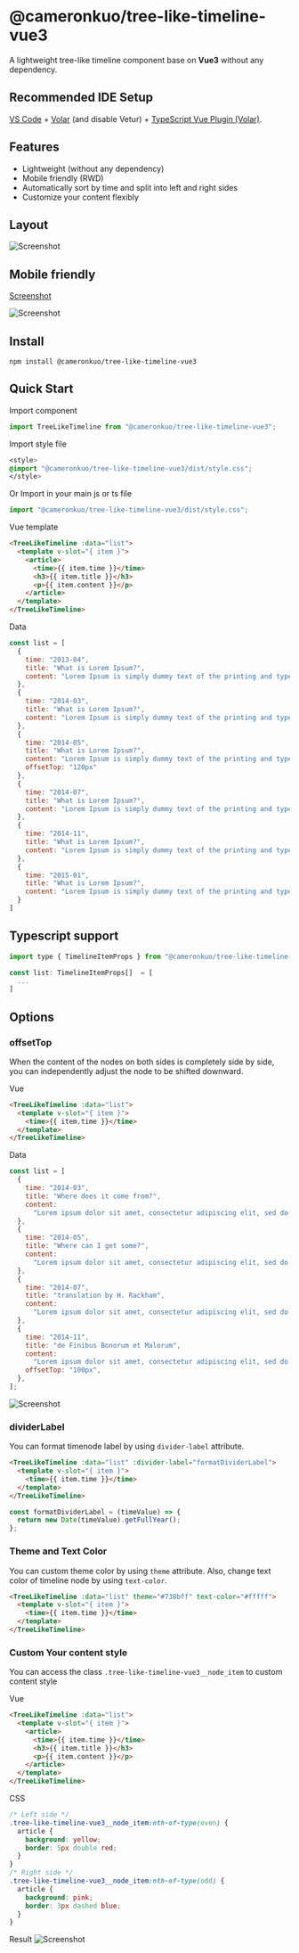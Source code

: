 # @cameronkuo/tree-like-timeline-vue3

A lightweight tree-like timeline component base on **Vue3** without any dependency.

## Recommended IDE Setup

[VS Code](https://code.visualstudio.com) + [Volar](https://marketplace.visualstudio.com/items?itemName=Vue.volar) (and disable Vetur) + [TypeScript Vue Plugin (Volar)](https://marketplace.visualstudio.com/items?itemName=Vue.vscode-typescript-vue-plugin).

## Features

- Lightweight (without any dependency)
- Mobile friendly (RWD)
- Automatically sort by time and split into left and right sides
- Customize your content flexibly

## Layout

![Screenshot](https://i.imgur.com/Hgir36b.png)

## Mobile friendly

[Screenshot](https://i.imgur.com/zJHxxs9.gif)

![Screenshot](https://i.imgur.com/397ERgE.gif)

## Install

```shell
npm install @cameronkuo/tree-like-timeline-vue3
```

## Quick Start

Import component

```js
import TreeLikeTimeline from "@cameronkuo/tree-like-timeline-vue3";
```

Import style file

```css
<style>
@import "@cameronkuo/tree-like-timeline-vue3/dist/style.css";
</style>
```

Or
Import in your main js or ts file

```js
import "@cameronkuo/tree-like-timeline-vue3/dist/style.css";
```

Vue template

```html
<TreeLikeTimeline :data="list">
  <template v-slot="{ item }">
    <article>
      <time>{{ item.time }}</time>
      <h3>{{ item.title }}</h3>
      <p>{{ item.content }}</p>
    </article>
  </template>
</TreeLikeTimeline>
```

Data

```js
const list = [
  {
    time: "2013-04",
    title: "What is Lorem Ipsum?",
    content: "Lorem Ipsum is simply dummy text of the printing and typesetting industry."
  },
  {
    time: "2014-03",
    title: "What is Lorem Ipsum?",
    content: "Lorem Ipsum is simply dummy text of the printing and typesetting industry."
  },
  {
    time: "2014-05",
    title: "What is Lorem Ipsum?",
    content: "Lorem Ipsum is simply dummy text of the printing and typesetting industry."
    offsetTop: "120px"
  },
  {
    time: "2014-07",
    title: "What is Lorem Ipsum?",
    content: "Lorem Ipsum is simply dummy text of the printing and typesetting industry."
  },
  {
    time: "2014-11",
    title: "What is Lorem Ipsum?",
    content: "Lorem Ipsum is simply dummy text of the printing and typesetting industry."
  },
  {
    time: "2015-01",
    title: "What is Lorem Ipsum?",
    content: "Lorem Ipsum is simply dummy text of the printing and typesetting industry."
  }
]
```

## Typescript support

```js
import type { TimelineItemProps } from "@cameronkuo/tree-like-timeline-vue3"

const list: TimelineItemProps[]  = [
  ...
]
```

## Options

### offsetTop

When the content of the nodes on both sides is completely side by side, you can independently adjust the node to be shifted downward.

Vue

```html
<TreeLikeTimeline :data="list">
  <template v-slot="{ item }">
    <time>{{ item.time }}</time>
  </template>
</TreeLikeTimeline>
```

Data

```js
const list = [
  {
    time: "2014-03",
    title: "Where does it come from?",
    content:
      "Lorem ipsum dolor sit amet, consectetur adipiscing elit, sed do eiusmod tempor incididunt ut labore et dolore magna aliqua. Ut enim ad minim veniam, quis nostrud exercitation ullamco laboris nisi ut aliquip ex ea commodo consequat. Duis aute irure dolor in reprehenderit in voluptate velit esse cillum dolore eu fugiat nulla pariatur. Excepteur sint occaecat cupidatat non proident, sunt in culpa qui officia deserunt mollit anim id est laborum.",
  },
  {
    time: "2014-05",
    title: "Where can I get some?",
    content:
      "Lorem ipsum dolor sit amet, consectetur adipiscing elit, sed do eiusmod tempor incididunt ut labore et dolore magna aliqua. Ut enim ad minim veniam, quis nostrud exercitation ullamco laboris nisi ut aliquip ex ea commodo consequat. Duis aute irure dolor in reprehenderit in voluptate velit esse cillum dolore eu fugiat nulla pariatur. Excepteur sint occaecat cupidatat non proident, sunt in culpa qui officia deserunt mollit anim id est laborum.",
  },
  {
    time: "2014-07",
    title: "translation by H. Rackham",
    content:
      "Lorem ipsum dolor sit amet, consectetur adipiscing elit, sed do eiusmod tempor incididunt ut labore et dolore magna aliqua. Ut enim ad minim veniam, quis nostrud exercitation ullamco laboris nisi ut aliquip ex ea commodo consequat. Duis aute irure dolor in reprehenderit in voluptate velit esse cillum dolore eu fugiat nulla pariatur. Excepteur sint occaecat cupidatat non proident, sunt in culpa qui officia deserunt mollit anim id est laborum.",
  },
  {
    time: "2014-11",
    title: "de Finibus Bonorum et Malorum",
    content:
      "Lorem ipsum dolor sit amet, consectetur adipiscing elit, sed do eiusmod tempor incididunt ut labore et dolore magna aliqua. Ut enim ad minim veniam, quis nostrud exercitation ullamco laboris nisi ut aliquip ex ea commodo consequat. Duis aute irure dolor in reprehenderit in voluptate velit esse cillum dolore eu fugiat nulla pariatur. Excepteur sint occaecat cupidatat non proident, sunt in culpa qui officia deserunt mollit anim id est laborum.",
    offsetTop: "100px",
  },
];
```

![Screenshot](https://i.imgur.com/57lFLu9.png)

### dividerLabel

You can format timenode label by using `divider-label` attribute.

```html
<TreeLikeTimeline :data="list" :divider-label="formatDividerLabel">
  <template v-slot="{ item }">
    <time>{{ item.time }}</time>
  </template>
</TreeLikeTimeline>
```

```js
const formatDividerLabel = (timeValue) => {
  return new Date(timeValue).getFullYear();
};
```

### Theme and Text Color

You can custom theme color by using `theme` attribute.
Also, change text color of timeline node by using `text-color`.

```html
<TreeLikeTimeline :data="list" theme="#738bff" text-color="#fffff">
  <template v-slot="{ item }">
    <time>{{ item.time }}</time>
  </template>
</TreeLikeTimeline>
```

### Custom Your content style

You can access the class `.tree-like-timeline-vue3__node_item` to custom content style

Vue

```html
<TreeLikeTimeline :data="list">
  <template v-slot="{ item }">
    <article>
      <time>{{ item.time }}</time>
      <h3>{{ item.title }}</h3>
      <p>{{ item.content }}</p>
    </article>
  </template>
</TreeLikeTimeline>
```

CSS

```css
/* Left side */
.tree-like-timeline-vue3__node_item:nth-of-type(even) {
  article {
    background: yellow;
    border: 5px double red;
  }
}
/* Right side */
.tree-like-timeline-vue3__node_item:nth-of-type(odd) {
  article {
    background: pink;
    border: 3px dashed blue;
  }
}
```

Result
![Screenshot](https://i.imgur.com/L0RbK53.png)
